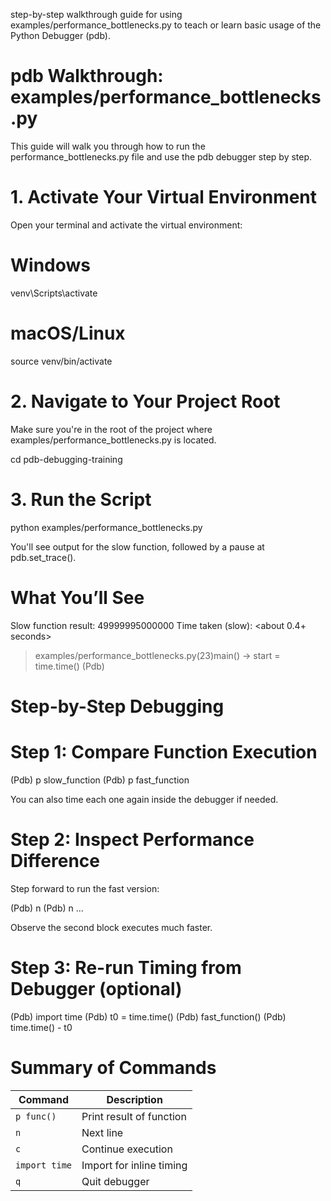 step-by-step walkthrough guide for using examples/performance_bottlenecks.py to teach or learn basic usage of the Python Debugger (pdb).

# pdb Walkthrough: examples/performance_bottlenecks.py
This guide will walk you through how to run the performance_bottlenecks.py file and use the pdb debugger step by step.

# 1. Activate Your Virtual Environment
Open your terminal and activate the virtual environment:

# Windows
venv\Scripts\activate

# macOS/Linux
source venv/bin/activate

# 2. Navigate to Your Project Root
Make sure you're in the root of the project where examples/performance_bottlenecks.py is located.

cd pdb-debugging-training

# 3. Run the Script
python examples/performance_bottlenecks.py

You'll see output for the slow function, followed by a pause at pdb.set_trace().

# What You’ll See

Slow function result: 49999995000000
Time taken (slow): <about 0.4+ seconds>
> examples/performance_bottlenecks.py(23)main()
-> start = time.time()
(Pdb)

# Step-by-Step Debugging

# Step 1: Compare Function Execution

(Pdb) p slow_function
(Pdb) p fast_function

You can also time each one again inside the debugger if needed.

# Step 2: Inspect Performance Difference

Step forward to run the fast version:

(Pdb) n
(Pdb) n
...

Observe the second block executes much faster.

# Step 3: Re-run Timing from Debugger (optional)

(Pdb) import time
(Pdb) t0 = time.time()
(Pdb) fast_function()
(Pdb) time.time() - t0

# Summary of Commands

| Command       | Description              |
| ------------- | ------------------------ |
| `p func()`    | Print result of function |
| `n`           | Next line                |
| `c`           | Continue execution       |
| `import time` | Import for inline timing |
| `q`           | Quit debugger            |
